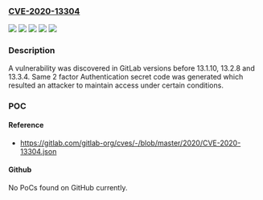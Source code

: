 ### [CVE-2020-13304](https://cve.mitre.org/cgi-bin/cvename.cgi?name=CVE-2020-13304)
![](https://img.shields.io/static/v1?label=Product&message=GitLab&color=blue)
![](https://img.shields.io/static/v1?label=Version&message=%3E%3D1.0%2C%20%3C13.1.10%20&color=brightgreen)
![](https://img.shields.io/static/v1?label=Version&message=%3E%3D13.2%2C%20%3C13.2.8%20&color=brightgreen)
![](https://img.shields.io/static/v1?label=Version&message=%3E%3D13.3%2C%20%3C13.3.4%20&color=brightgreen)
![](https://img.shields.io/static/v1?label=Vulnerability&message=Improper%20authentication%20in%20GitLab&color=brightgreen)

### Description

A vulnerability was discovered in GitLab versions before 13.1.10, 13.2.8 and 13.3.4. Same 2 factor Authentication secret code was generated which resulted an attacker to maintain access under certain conditions.

### POC

#### Reference
- https://gitlab.com/gitlab-org/cves/-/blob/master/2020/CVE-2020-13304.json

#### Github
No PoCs found on GitHub currently.

